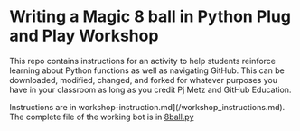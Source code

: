 # Writing a Magic 8 ball in Python Plug and Play Workshop

This repo contains instructions for an activity to help students reinforce learning about Python functions as well as navigating GitHub. This can be downloaded, modified, changed, and forked for whatever purposes you have in your classroom as long as you credit Pj Metz and GitHub Education. 

Instructions are in workshop-instruction.md](/workshop_instructions.md). The complete file of the working bot is in [8ball.py]()
